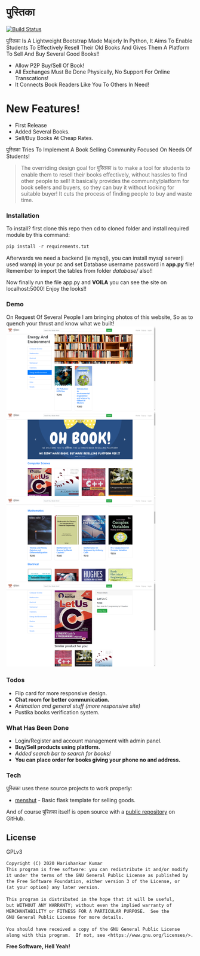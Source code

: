 # पुस्तिका

[![Build Status](https://travis-ci.org/joemccann/dillinger.svg?branch=master)]()



पुस्तिका Is A Lightweight Bootstrap Made Majorly In Python, It Aims To Enable Students To Effectively Resell Their Old Books And Gives Them A Platform To Sell And Buy Several Good Books!!

  - Allow P2P Buy/Sell Of Book!
  - All Exchanges Must Be Done Physically, No Support For Online Transcations!
  - It Connects Book Readers Like You To Others In Need!

# New Features!

  - First Release
  - Added Several Books.
  - Sell/Buy Books At Cheap Rates.


पुस्तिका Tries To Implement A Book Selling Community Focused On Needs Of Students!

> The overriding design goal for पुस्तिका
> is to make a tool for students to enable them to resell their
> books effectively, without hassles to find other people to sell!
> It basically provides the community/platform for book sellers and
> buyers, so they can buy it without looking for suitable buyer!
> It cuts the process of finding people to buy and waste time.


### Installation

To install? first clone this repo then cd to cloned folder and install required module by this command:
```py
pip install -r requirements.txt
```

Afterwards we need a backend (ie mysql), you can install mysql server(i used wamp) in your pc and set Database username password in **app.py** file! Remember to import the tables from folder *database/* also!!

Now finally run the file app.py and **VOILA** you can see the site on localhost:5000! Enjoy the looks!!

### Demo
On Request Of Several People I am bringing photos of this website, So as to quench your thrust and know what we built!
<img src="demo/screenshots/01.png" width="400">
<img src="demo/screenshots/02.png" width="400">
<img src="demo/screenshots/03.png" width="400">
<img src="demo/screenshots/04.png" width="400">



### Todos

 - Flip card for more responsive design.
 - **Chat room for better communication.**
 - *Animation and general stuff (more responsive site)*
 - Pustika books verification system.


### What Has Been Done

 - Login/Register and account management with admin panel.
 - **Buy/Sell products using platform.**
 - *Added search bar to search for books!*
 - **You can place order for books giving your phone no and address.**
 
 
 
 
 
 ### Tech

पुस्तिका uses these source projects to work properly:

* [menshut](https://github.com/mohsinenur/menshut) - Basic flask template for selling goods.

And of course पुस्तिका itself is open source with a [public repository](https://github.com/hari01584/Pustika-Eclipse-Hackathon/) on GitHub.




License
----

GPLv3

    Copyright (C) 2020 Harishankar Kumar
    This program is free software: you can redistribute it and/or modify
    it under the terms of the GNU General Public License as published by
    the Free Software Foundation, either version 3 of the License, or
    (at your option) any later version.

    This program is distributed in the hope that it will be useful,
    but WITHOUT ANY WARRANTY; without even the implied warranty of
    MERCHANTABILITY or FITNESS FOR A PARTICULAR PURPOSE.  See the
    GNU General Public License for more details.

    You should have received a copy of the GNU General Public License
    along with this program.  If not, see <https://www.gnu.org/licenses/>.


**Free Software, Hell Yeah!**

[//]: # (These are reference links used in the body of this note and get stripped out when the markdown processor does its job. There is no need to format nicely because it shouldn't be seen. Thanks SO - http://stackoverflow.com/questions/4823468/store-comments-in-markdown-syntax)


   [dill]: <https://github.com/hari01584/r>
 
   [PlDb]: <https://github.com/joemccann/dillinger/tree/master/plugins/dropbox/README.md>
   [PlGh]: <https://github.com/joemccann/dillinger/tree/master/plugins/github/README.md>
   [PlGd]: <https://github.com/joemccann/dillinger/tree/master/plugins/googledrive/README.md>
   [PlOd]: <https://github.com/joemccann/dillinger/tree/master/plugins/onedrive/README.md>
   [PlMe]: <https://github.com/joemccann/dillinger/tree/master/plugins/medium/README.md>
   [PlGa]: <https://github.com/RahulHP/dillinger/blob/master/plugins/googleanalytics/README.md>
